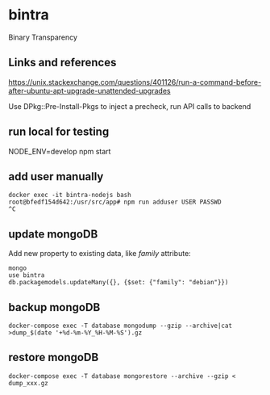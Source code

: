 # bintra

Binary Transparency

## Links and references

https://unix.stackexchange.com/questions/401126/run-a-command-before-after-ubuntu-apt-upgrade-unattended-upgrades

Use DPkg::Pre-Install-Pkgs to inject a precheck, run API calls to backend

## run local for testing

NODE_ENV=develop npm start

## add user manually

    docker exec -it bintra-nodejs bash
    root@bfedf154d642:/usr/src/app# npm run adduser USER PASSWD
    ^C

## update mongoDB

Add new property to existing data, like *family* attribute:

    mongo
    use bintra
    db.packagemodels.updateMany({}, {$set: {"family": "debian"}})

## backup mongoDB

    docker-compose exec -T database mongodump --gzip --archive|cat >dump_$(date '+%d-%m-%Y_%H-%M-%S').gz

## restore mongoDB

    docker-compose exec -T database mongorestore --archive --gzip < dump_xxx.gz


